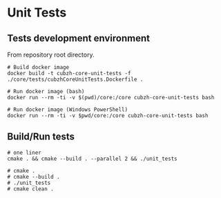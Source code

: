 # Unit Tests

## Tests development environment

From repository root directory.

```shell
# Build docker image
docker build -t cubzh-core-unit-tests -f ./core/tests/cubzhCoreUnitTests.Dockerfile .

# Run docker image (bash)
docker run --rm -ti -v $(pwd)/core:/core cubzh-core-unit-tests bash

# Run docker image (Windows PowerShell)
docker run --rm -ti -v $pwd/core:/core cubzh-core-unit-tests bash
```

## Build/Run tests

```shell
# one liner
cmake . && cmake --build . --parallel 2 && ./unit_tests

# cmake .
# cmake --build .
# ./unit_tests
# cmake clean .
```